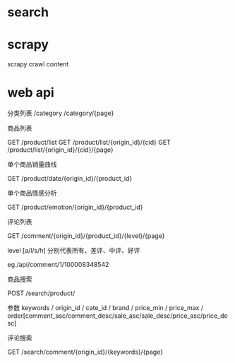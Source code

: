 # search

# scrapy
scrapy crawl content


# web api

分类列表
/category
/category/{page}

商品列表

GET /product/list
GET /product/list/{origin_id}/{cid}
GET /product/list/{origin_id}/{cid}/{page}


单个商品销量曲线

GET /product/date/{origin_id}/{product_id}

单个商品情感分析

GET /product/emotion/{origin_id}/{product_id}

评论列表

GET /comment/{origin_id}/{product_id}/{level}/{page}

level [a/l/s/h] 分别代表所有、差评、中评、好评

eg./api/comment/1/100008348542

商品搜索

POST /search/product/

参数 keywords / origin_id / cate_id / brand / price_min / price_max
 / order[comment_asc/comment_desc/sale_asc/sale_desc/price_asc/price_desc]

评论搜索

GET /search/comment/{origin_id}/{keywords}/{page}
